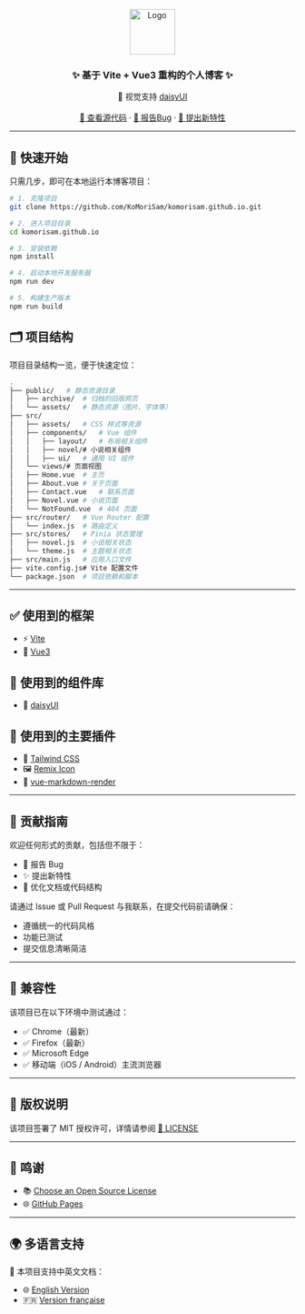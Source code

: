 <p align="center">
  <a href="https://komorisam.github.io/">
    <img src="https://komorisam.github.io/assets/image/favicon.png" alt="Logo" width="80" height="80">
  </a>

  <h3 align="center">✨ 基于 Vite + Vue3 重构的个人博客 ✨</h3>
  <p align="center">
    🎨 视觉支持 <a href="https://daisyui.com">daisyUI</a>
    <br />
    <br />
    <a href="https://github.com/KoMoriSam/komorisam.github.io">📂 查看源代码</a>
    ·
    <a href="https://github.com/KoMoriSam/komorisam.github.io/issues">🐞 报告Bug</a>
    ·
    <a href="https://github.com/KoMoriSam/komorisam.github.io/issues">🚀 提出新特性</a>
  </p>

---

## 🚀 快速开始

只需几步，即可在本地运行本博客项目：

```bash
# 1. 克隆项目
git clone https://github.com/KoMoriSam/komorisam.github.io.git

# 2. 进入项目目录
cd komorisam.github.io

# 3. 安装依赖
npm install

# 4. 启动本地开发服务器
npm run dev

# 5. 构建生产版本
npm run build
```

## 🗂️ 项目结构

项目目录结构一览，便于快速定位：

```bash
.
├── public/   # 静态资源目录
│   ├── archive/  # 归档的旧版网页
│   └── assets/   # 静态资源（图片、字体等）
├── src/
│   ├── assets/   # CSS 样式等资源
│   ├── components/   # Vue 组件
│   │   ├── layout/   # 布局相关组件
│   │   ├── novel/# 小说相关组件
│   │   ├── ui/   # 通用 UI 组件
│   └── views/# 页面视图
│   ├── Home.vue  # 主页
│   ├── About.vue # 关于页面
│   ├── Contact.vue   # 联系页面
│   ├── Novel.vue # 小说页面
│   └── NotFound.vue  # 404 页面
├── src/router/   # Vue Router 配置
│   └── index.js  # 路由定义
├── src/stores/   # Pinia 状态管理
│   ├── novel.js  # 小说相关状态
│   └── theme.js  # 主题相关状态
├── src/main.js   # 应用入口文件
├── vite.config.js# Vite 配置文件
└── package.json  # 项目依赖和脚本
```

---

## ✅ 使用到的框架

- ⚡ [Vite](https://vite.dev/)
- 🧩 [Vue3](https://vuejs.org/)

## 🧱 使用到的组件库

- 🌼 [daisyUI](https://daisyui.com/)

## 🔌 使用到的主要插件

- 🎨 [Tailwind CSS](https://tailwindcss.com/)
- 🖼️ [Remix Icon](https://remixicon.com/)
- 📄 [vue-markdown-render](https://github.com/cloudacy/vue-markdown-render)

---

## 🤝 贡献指南

欢迎任何形式的贡献，包括但不限于：

- 🐞 报告 Bug
- ✨ 提出新特性
- 🧹 优化文档或代码结构

请通过 Issue 或 Pull Request 与我联系，在提交代码前请确保：

- 遵循统一的代码风格
- 功能已测试
- 提交信息清晰简洁

---

## 🧪 兼容性

该项目已在以下环境中测试通过：

- ✅ Chrome（最新）
- ✅ Firefox（最新）
- ✅ Microsoft Edge
- ✅ 移动端（iOS / Android）主流浏览器

---

## 📜 版权说明

该项目签署了 MIT 授权许可，详情请参阅 [📄 LICENSE](https://github.com/KoMoriSam/komorisam.github.io/blob/master/LICENSE)

---

## 🙏 鸣谢

- 📚 [Choose an Open Source License](https://choosealicense.com/)
- 🌐 [GitHub Pages](https://pages.github.com/)

---

## 🌍 多语言支持

📖 本项目支持中英文文档：

- 🌐 [English Version](https://github.com/KoMoriSam/komorisam.github.io/blob/main/README_en.md)
- 🇫🇷 [Version française](https://github.com/KoMoriSam/komorisam.github.io/blob/main/README_fr.md)
